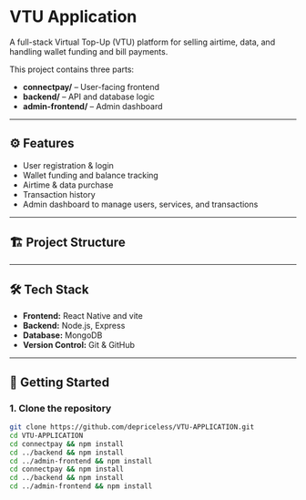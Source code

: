 # VTU Application

A full-stack Virtual Top-Up (VTU) platform for selling airtime, data, and handling wallet funding and bill payments.

This project contains three parts:

- **connectpay/** – User-facing frontend
- **backend/** – API and database logic
- **admin-frontend/** – Admin dashboard

---

## ⚙️ Features

- User registration & login
- Wallet funding and balance tracking
- Airtime & data purchase
- Transaction history
- Admin dashboard to manage users, services, and transactions

---

## 🏗️ Project Structure


---

## 🛠️ Tech Stack

- **Frontend:** React Native and vite 
- **Backend:** Node.js, Express
- **Database:** MongoDB
- **Version Control:** Git & GitHub

---

## 🚀 Getting Started

### 1. Clone the repository
```bash
git clone https://github.com/depriceless/VTU-APPLICATION.git
cd VTU-APPLICATION
cd connectpay && npm install
cd ../backend && npm install
cd ../admin-frontend && npm install
cd connectpay && npm install
cd ../backend && npm install
cd ../admin-frontend && npm install
